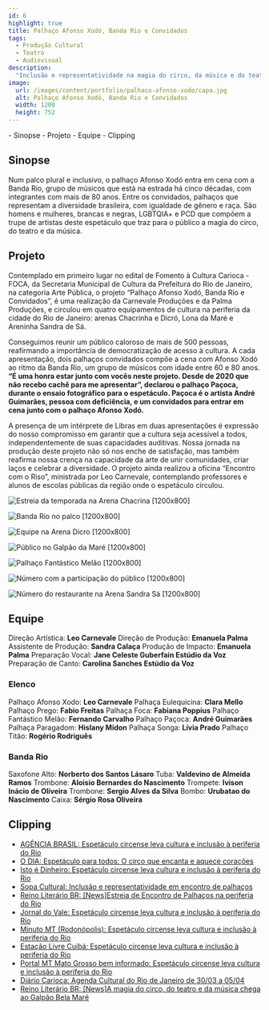 ```yaml
---
id: 6
highlight: true
title: Palhaço Afonso Xodó, Banda Rio e Convidados
tags:
  - Produção Cultural
  - Teatro
  - Audiovisual
description:
  "Inclusão e representatividade na magia do circo, da música e do teatro."
image:
  url: /images/content/portfolio/palhaco-afonso-xodo/capa.jpg
  alt: Palhaço Afonso Xodó, Banda Rio e Convidados
  width: 1200
  height: 752
---
```

<Titulo/>

<Tags />

<IconeCompartilhar />

<ImagemPrincipal />

<Toc>
- Sinopse
- Projeto
- Equipe
- Clipping
</Toc>

## Sinopse

Num palco plural e inclusivo, o palhaço Afonso Xodó entra em cena com a Banda Rio, grupo de músicos que está na estrada há cinco décadas, com integrantes com mais de 80 anos. Entre os convidados, palhaços que representam a diversidade brasileira, com igualdade de gênero e raça. São homens e mulheres, brancas e negras, LGBTQIA+ e PCD que compõem a trupe de artistas deste espetáculo que traz para o público a magia do circo, do teatro e da música.

<Youtube url="https://www.youtube.com/watch?v=GhIaWCMR-G0" aspectRatio="21/9" fullWidth cover/>

## Projeto

Contemplado em primeiro lugar no edital de Fomento à Cultura Carioca - FOCA, da Secretaria Municipal de Cultura da Prefeitura do Rio de Janeiro, na categoria Arte Pública, o projeto “Palhaço Afonso Xodó, Banda Rio e Convidados”, é uma realização da Carnevale Produções e da Palma Produções, e circulou em quatro equipamentos de cultura na periferia da cidade do Rio de Janeiro: arenas Chacrinha e Dicró, Lona da Maré e Areninha Sandra de Sá.

Conseguimos reunir um público caloroso de mais de 500 pessoas, reafirmando a importância de democratização de acesso à cultura.  A cada apresentação, dois palhaços convidados compõe a cena com Afonso Xodó ao ritmo da Banda Rio, um grupo de músicos com idade entre 60 e 80 anos. **“É uma honra estar junto com vocês neste projeto. Desde de 2020 que não recebo cachê para me apresentar”, declarou o palhaço Paçoca, durante o ensaio fotográfico para o espetáculo. Paçoca é o artista André Guimarães, pessoa com deficiência, e um convidados para entrar em cena junto com o palhaço Afonso Xodó.**

A presença de um intérprete de Libras em duas apresentações é expressão do nosso compromisso em garantir que a cultura seja acessível a todos, independentemente de suas capacidades auditivas. Nossa jornada na produção deste projeto não só nos enche de satisfação, mas também reafirma nossa crença na capacidade da arte de unir comunidades, criar laços e celebrar a diversidade.  O projeto ainda realizou a oficina “Encontro com o Riso”, ministrada por Leo Carnevale, contemplando professores e alunos de escolas públicas da região onde o espetáculo circulou.

<Carrossel>

  ![Estreia da temporada na Arena Chacrina [1200x800]](/images/content/portfolio/palhaco-afonso-xodo/estreia-da-temporada-na-arena-chacrina.jpg)

  ![Banda Rio no palco [1200x800]](/images/content/portfolio/palhaco-afonso-xodo/banda-rio-no-palco.jpg)

  ![Equipe na Arena Dicro [1200x800]](/images/content/portfolio/palhaco-afonso-xodo/equipe-na-arena-dicro.jpg)

  ![Público no Galpão da Maré [1200x800]](/images/content/portfolio/palhaco-afonso-xodo/publico-no-galpão-da-mare.jpg)

  ![Palhaço Fantástico Melão [1200x800]](/images/content/portfolio/palhaco-afonso-xodo/palhaco-fantastico-melao.jpg)

  ![Número com a participação do público [1200x800]](/images/content/portfolio/palhaco-afonso-xodo/numero-com-a-participacao-do-publico.jpg)

  ![Número do restaurante na Arena Sandra Sá [1200x800]](/images/content/portfolio/palhaco-afonso-xodo/numero-do-restaurante-na-arena-sandra-sa.jpg)

</Carrossel>

## Equipe

Direção Artística: **Leo Carnevale**
Direção de Produção: **Emanuela Palma**
Assistente de Produção: **Sandra Calaça**
Produção de Impacto: **Emanuela Palma**
Preparação Vocal: **Jane Celeste Guberfain Estúdio da Voz**
Preparação de Canto: **Carolina Sanches Estúdio da Voz**

### Elenco

Palhaço Afonso Xodo: **Leo Carnevale**
Palhaça Eulequicina: **Clara Mello**
Palhaço Prego: **Fabio Freitas**
Palhaça Foca: **Fabiana Poppius**
Palhaço Fantástico Melão: **Fernando Carvalho**
Palhaço Paçoca: **André Guimarães**
Palhaça Paragadom: **Hislany Midon**
Palhaça Songa: **Lívia Prado**
Palhaço Titão: **Rogério Rodriguês**

### Banda Rio

Saxofone Alto: **Norberto dos Santos Lásaro**
Tuba: **Valdevino de Almeida Ramos**
Trombone: **Aloisio Bernardes do Nascimento**
Trompete: **Ivison Inácio de Oliveira**
Trombone: **Sergio Alves da Silva**
Bombo: **Urubatao do Nascimento**
Caixa: **Sérgio Rosa Oliveira**

## Clipping

- [AGÊNCIA BRASIL: Espetáculo circense leva cultura e inclusão à periferia do Rio](https://agenciabrasil.ebc.com.br/geral/noticia/2023-03/espetaculo-circense-leva-cultura-e-inclusao-periferia-do-rio#)
- [O DIA: Espetáculo para todos: O circo que encanta e aquece corações](https://odia.ig.com.br/diversao/2023/04/6611913-espetaculo-para-todos-o-circo-que-encanta-e-aquece-coracoes.html?foto=7)
- [Isto é Dinheiro: Espetáculo circense leva cultura e inclusão à periferia do Rio](https://www.istoedinheiro.com.br/espetaculo-circense-leva-cultura-e-inclusao-a-periferia-do-rio/)
- [Sopa Cultural: Inclusão e representatividade em encontro de palhaços](https://sopacultural.com/inclusao-e-representatividade-em-encontro-de-palhacos/)
- [Reino Literário BR: [News]Estreia de Encontro de Palhaços na periferia do Rio](http://www.reinoliterariobr.com.br/2023/03/newsestreia-de-encontro-de-palhacos-na.html)
- [Jornal do Vale: Espetáculo circense leva cultura e inclusão à periferia do Rio](https://jornaldovale.com/espetaculo-circense-leva-cultura-e-inclusao-a-periferia-do-rio/)
- [Minuto MT (Rodonópolis): Espetáculo circense leva cultura e inclusão à periferia do Rio](https://minutomt.com.br/brasil-mundo/espetaculo-circense-leva-cultura-e-inclusao-a-periferia-do-rio/)
- [Estação Livre Cuibá: Espetáculo circense leva cultura e inclusão à periferia do Rio](https://estacaolivremt.com.br/espetaculo-circense-leva-cultura-e-inclusao-a-periferia-do-rio/)
- [Portal MT Mato Grosso bem informado: Espetáculo circense leva cultura e inclusão à periferia do Rio](https://portalmt.com.br/espetaculo-circense-leva-cultura-e-inclusao-a-periferia-do-rio/)
- [Diário Carioca: Agenda Cultural do Rio de Janeiro de 30/03 a 05/04](https://diariocarioca.com/cultura/giro-carioca/noticia/2023/03/30/agenda-cultural-do-rio-de-janeiro-de-30-03-a-05-04/10393129.html)
- [Reino Literário BR: [News]A magia do circo, do teatro e da música chega ao Galpão Bela Maré](http://www.reinoliterariobr.com.br/2023/05/newsa-magia-do-circo-do-teatro-e-da.html)

<BotaoCompartilhar />

<Faixa>
  <Parcerias titulo="Realização">
    <Parceria
      parceiro="Carnavalle"
      logo="/images/content/portfolio-parceiros/logo-producao-carnavalle.png"
      url="https://www.instagram.com/carnevaleproducoes/"/>
    <Parceria
      parceiro="Palma Produções"
      logo="/images/content/portfolio-parceiros/logo-producao-palma.png"
      url="https://palmaproducoes.com.br"/>

  </Parcerias>

  <Parcerias titulo="Apoio">
    <Parceria
      parceiro="Raça Livre Produções"
      logo="/images/content/portfolio-parceiros/logo-apoiadores-reca-livre.png"
      url="" />
    <Parceria
      parceiro="Biomob"
      logo="/images/content/portfolio-parceiros/logo-apoiadores-biomob.png"
      url="" />
    <Parceria
      parceiro="Perspective Fund"
      logo="/images/content/portfolio-parceiros/logo-apoiadores-perspective-fund.png"
      url="" />
    <Parceria
      parceiro="FAPAN"
      logo="/images/content/portfolio-parceiros/logo-apoiadores-fapan.png"
      url="" />
    <Parceria
      parceiro="APAN"
      logo="/images/content/portfolio-parceiros/logo-apoiadores-apan.png"
      url="" />
    <Parceria
      parceiro="Prefeitura de Cascavel"
      logo="/images/content/portfolio-parceiros/logo-apoiadores-prefeitura-cascavel.png"
      url="" />
    <Parceria
      parceiro="Gráfica Assoeste"
      logo="/images/content/portfolio-parceiros/logo-apoiadores-assoeste.png"
      url="" />
    <Parceria
      parceiro="Unioeste"
      logo="/images/content/portfolio-parceiros/logo-apoiadores-unioeste.png" />
  </Parcerias>
</Faixa>
